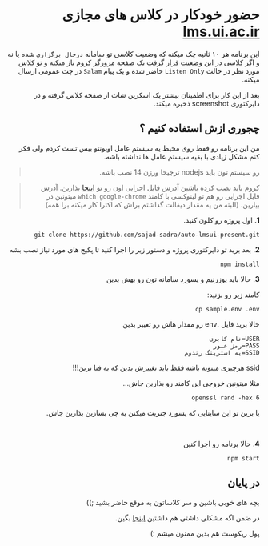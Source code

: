 <div dir="rtl">

حضور خودکار در کلاس های مجازی [lms.ui.ac.ir](http://lms.ui.ac.ir/)
=====

این برنامه هر ۱۰ ثانیه چک میکنه که  وضعیت کلاسی تو سامانه `درحال برگزاری` شده یا نه و اگر کلاسی در این وضعیت قرار گرفت یک صفحه مرورگر کروم باز میکنه و تو کلاس مورد نظر در حالت `Listen Only` حاضر شده و یک پیام `Salam` در چت عمومی ارسال میکنه.

بعد از این کار برای اطمینان بیشتر یک اسکرین شات از صفحه کلاس گرفته و در دایرکتوری screenshot ذخیره میکند.

چجوری ازش استفاده کنیم ؟
----------
من این برنامه رو فقط روی محیط یه سیستم عامل اوبونتو بیس تست کردم ولی فکر کنم مشکل زیادی با بقیه سیستم عامل ها نداشته باشه.

> رو سیستم تون باید nodejs ترجیحا ورژن 14 نصب باشه.

> کروم باید نصب کرده باشین آدرس فایل  اجرایی اون رو تو [اینجا](https://github.com/sajad-sadra/auto-lmsui-present/blob/main/src/Config/index.js#L20) بذارین. 
آدرس فایل اجرایی رو هم تو لینوکسی با کامند `which google-chrome` میتونین در بیارین.
(البته من یه مقدار دیفالت گذاشتم براش که اکثرا کار میکنه برا همه)

**1**. اول پروژه رو کلون کنید.
```
git clone https://github.com/sajad-sadra/auto-lmsui-present.git
```
**2**. بعد برید تو دایرکتوری پروژه و دستور زیر را اجرا کنید تا پکیج های مورد نیاز نصب بشه
```
npm install
```
**3**. حالا باید یوزرنیم و پسورد سامانه تون رو بهش بدین

کامند زیر رو بزنید:
```
cp sample.env .env
```
حالا برید فایل .env رو مقدار هاش رو تغییر بدین
```
USER=نام کابری
PASS=رمز عبور
SSID=یه استرینگ رندوم
```
ssid هرچیزی میتونه باشه فقط باید تغییرش بدین که به فنا نرین!!!

مثلا میتونین خروجی این کامند رو بذارین جاش...
```
openssl rand -hex 6
```
یا برین تو این سایتایی که پسورد جنریت میکنن یه چی بسازین بذارین جاش.

<br/>

**4**. حالا برنامه رو اجرا کنین
```
npm start
```

در پایان
------
بچه های خوبی باشین و سر کلاساتون به موقع حاضر بشید ;))

در ضمن اگه مشکلی داشتی هم داشتین [اینجا](https://github.com/sajad-sadra/auto-lmsui-present/issues) بگین.

پول ریکوست هم بدین ممنون میشم :)
</div>